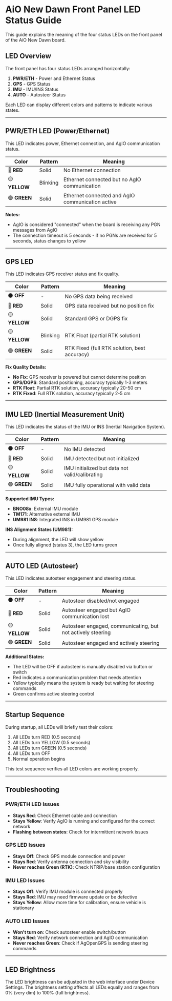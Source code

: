 # AiO New Dawn Front Panel LED Status Guide

This guide explains the meaning of the four status LEDs on the front panel of the AiO New Dawn board.

## LED Overview

The front panel has four status LEDs arranged horizontally:

1. **PWR/ETH** - Power and Ethernet Status
2. **GPS** - GPS Status
3. **IMU** - IMU/INS Status  
4. **AUTO** - Autosteer Status

Each LED can display different colors and patterns to indicate various states.

---

## PWR/ETH LED (Power/Ethernet)

This LED indicates power, Ethernet connection, and AgIO communication status.

| Color | Pattern | Meaning |
|-------|---------|---------|
| 🔴 **RED** | Solid | No Ethernet connection |
| 🟡 **YELLOW** | Blinking | Ethernet connected but no AgIO communication |
| 🟢 **GREEN** | Solid | Ethernet connected and AgIO communication active |

**Notes:**
- AgIO is considered "connected" when the board is receiving any PGN messages from AgIO
- The connection timeout is 5 seconds - if no PGNs are received for 5 seconds, status changes to yellow

---

## GPS LED

This LED indicates GPS receiver status and fix quality.

| Color | Pattern | Meaning |
|-------|---------|---------|
| ⚫ **OFF** | - | No GPS data being received |
| 🔴 **RED** | Solid | GPS data received but no position fix |
| 🟡 **YELLOW** | Solid | Standard GPS or DGPS fix |
| 🟡 **YELLOW** | Blinking | RTK Float (partial RTK solution) |
| 🟢 **GREEN** | Solid | RTK Fixed (full RTK solution, best accuracy) |

**Fix Quality Details:**
- **No Fix**: GPS receiver is powered but cannot determine position
- **GPS/DGPS**: Standard positioning, accuracy typically 1-3 meters
- **RTK Float**: Partial RTK solution, accuracy typically 20-50 cm
- **RTK Fixed**: Full RTK solution, accuracy typically 2-5 cm

---

## IMU LED (Inertial Measurement Unit)

This LED indicates the status of the IMU or INS (Inertial Navigation System).

| Color | Pattern | Meaning |
|-------|---------|---------|
| ⚫ **OFF** | - | No IMU detected |
| 🔴 **RED** | Solid | IMU detected but not initialized |
| 🟡 **YELLOW** | Solid | IMU initialized but data not valid/calibrating |
| 🟢 **GREEN** | Solid | IMU fully operational with valid data |

**Supported IMU Types:**
- **BNO08x**: External IMU module
- **TM171**: Alternative external IMU
- **UM981 INS**: Integrated INS in UM981 GPS module

**INS Alignment States (UM981):**
- During alignment, the LED will show yellow
- Once fully aligned (status 3), the LED turns green

---

## AUTO LED (Autosteer)

This LED indicates autosteer engagement and steering status.

| Color | Pattern | Meaning |
|-------|---------|---------|
| ⚫ **OFF** | - | Autosteer disabled/not engaged |
| 🔴 **RED** | Solid | Autosteer engaged but AgIO communication lost |
| 🟡 **YELLOW** | Solid | Autosteer engaged, communicating, but not actively steering |
| 🟢 **GREEN** | Solid | Autosteer engaged and actively steering |

**Additional States:**
- The LED will be OFF if autosteer is manually disabled via button or switch
- Red indicates a communication problem that needs attention
- Yellow typically means the system is ready but waiting for steering commands
- Green confirms active steering control

---

## Startup Sequence

During startup, all LEDs will briefly test their colors:
1. All LEDs turn RED (0.5 seconds)
2. All LEDs turn YELLOW (0.5 seconds)  
3. All LEDs turn GREEN (0.5 seconds)
4. All LEDs turn OFF
5. Normal operation begins

This test sequence verifies all LED colors are working properly.

---

## Troubleshooting

### PWR/ETH LED Issues
- **Stays Red**: Check Ethernet cable and connection
- **Stays Yellow**: Verify AgIO is running and configured for the correct network
- **Flashing between states**: Check for intermittent network issues

### GPS LED Issues
- **Stays Off**: Check GPS module connection and power
- **Stays Red**: Verify antenna connection and sky visibility
- **Never reaches Green (RTK)**: Check NTRIP/base station configuration

### IMU LED Issues
- **Stays Off**: Verify IMU module is connected properly
- **Stays Red**: IMU may need firmware update or be defective
- **Stays Yellow**: Allow more time for calibration, ensure vehicle is stationary

### AUTO LED Issues
- **Won't turn on**: Check autosteer enable switch/button
- **Stays Red**: Verify network connection and AgIO communication
- **Never reaches Green**: Check if AgOpenGPS is sending steering commands

---

## LED Brightness

The LED brightness can be adjusted in the web interface under Device Settings. The brightness setting affects all LEDs equally and ranges from 0% (very dim) to 100% (full brightness).